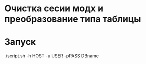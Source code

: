 # Очистка сесии модх и преобразование типа таблицы 

# Запуск 

./script.sh -h HOST -u USER -pPASS DBname
